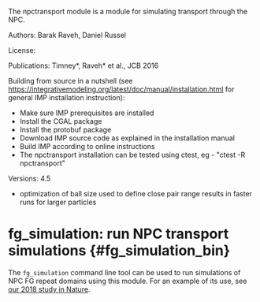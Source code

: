 The npctransport module is a module for simulating transport through the NPC.

Authors: Barak Raveh, Daniel Russel

License:

Publications:
Timney*, Raveh* et al., JCB 2016

Building from source in a nutshell (see https://integrativemodeling.org/latest/doc/manual/installation.html for general IMP installation instruction):
- Make sure IMP prerequisites are installed
- Install the CGAL package
- Install the protobuf package
- Download IMP source code as explained in the installation manual
- Build IMP according to online instructions
- The npctransport installation can be tested using ctest, eg - "ctest -R npctransport"

Versions:
4.5
- optimization of ball size used to define close pair range results in faster runs for larger particles

fg_simulation: run NPC transport simulations {#fg_simulation_bin}
============================================

The `fg_simulation` command line tool can be used to run simulations of
NPC FG repeat domains using this module. For an example of its use, see
[our 2018 study in Nature](https://salilab.org/npc_fg_2018).
